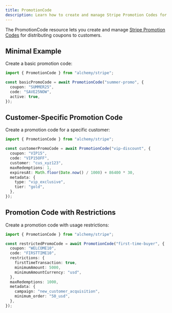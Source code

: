 ```yaml
---
title: PromotionCode
description: Learn how to create and manage Stripe Promotion Codes for coupons using Alchemy.
---
```


The PromotionCode resource lets you create and manage [Stripe Promotion Codes](https://stripe.com/docs/api/promotion_codes) for distributing coupons to customers.

## Minimal Example

Create a basic promotion code:

```ts
import { PromotionCode } from "alchemy/stripe";

const basicPromoCode = await PromotionCode("summer-promo", {
  coupon: "SUMMER25",
  code: "SAVE25NOW",
  active: true,
});
```

## Customer-Specific Promotion Code

Create a promotion code for a specific customer:

```ts
import { PromotionCode } from "alchemy/stripe";

const customerPromoCode = await PromotionCode("vip-discount", {
  coupon: "VIP15",
  code: "VIP15OFF",
  customer: "cus_xyz123",
  maxRedemptions: 1,
  expiresAt: Math.floor(Date.now() / 1000) + 86400 * 30,
  metadata: {
    type: "vip_exclusive",
    tier: "gold",
  },
});
```

## Promotion Code with Restrictions

Create a promotion code with usage restrictions:

```ts
import { PromotionCode } from "alchemy/stripe";

const restrictedPromoCode = await PromotionCode("first-time-buyer", {
  coupon: "WELCOME10",
  code: "FIRSTTIME10",
  restrictions: {
    firstTimeTransaction: true,
    minimumAmount: 5000,
    minimumAmountCurrency: "usd",
  },
  maxRedemptions: 1000,
  metadata: {
    campaign: "new_customer_acquisition",
    minimum_order: "50_usd",
  },
});
```

